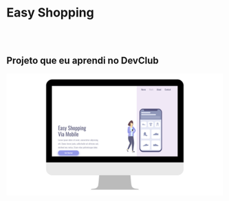 <h1>Easy Shopping</h1>
<br>
<br>
<h2>Projeto que eu aprendi no DevClub</h2>

<img src="https://github.com/josuevyctor/Easy-Shopping-Responsivo/blob/master/assets/web%20png.png?raw=true"/>
